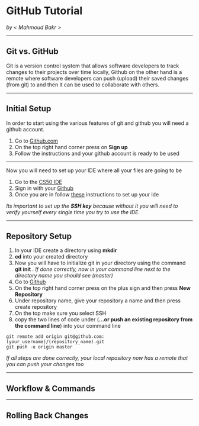 # GitHub Tutorial

_by < Mahmoud  Bakr >_

---
## Git vs. GitHub
 Git is a version control system that allows software developers to track changes to their projects over time locally, Github on the other hand is a remote where software developers can push (upload) their saved changes (from git) to and then it can be used to collaborate with others. 
![]()


---
## Initial Setup
 In order to start using the various features of git and github you will need a github account.
 1. Go to [Github.com](https://github.com/)
 2. On the top right hand corner press on **Sign up**
 3. Follow the instructions and your github account is ready to be used 
 -------
 Now you will need to set up your IDE where all your files are going to be
1. Go to the [CS50 IDE](https://ide.cs50.io/)
2. Sign in with your [Github](https://github.com/)
3. Once you are in follow [these](https://github.com/hstatsep/ide50) instructions to set up your ide

_Its important to set up the **SSH key** because without it you will need to verify yourself every single time you try to use the IDE._ 


---
## Repository Setup
1. In your IDE create a directory using **mkdir**
2. **cd** into your created directory 
3. Now you will have to initialize git in your directory using the command **git init** .  _If done correctly, now in your command line next to the directory name you should see (master)_
4. Go to [Github](https://github.com/)
5. On the top right hand corner press on the plus sign and then press **New Repository**
6. Under repository name, give your repository a name and then press create repository
7. On the top make sure you select SSH 
8. copy the two lines of code under (**…or push an existing repository from the command line**) into your command line

 ```
 git remote add origin git@github.com:(your_username)/(repository_name).git 
 git push -u origin master 
 ```


_If all steps are done correctly, your local repository now has a remote that you can push your changes too_



---
## Workflow & Commands



---
## Rolling Back Changes